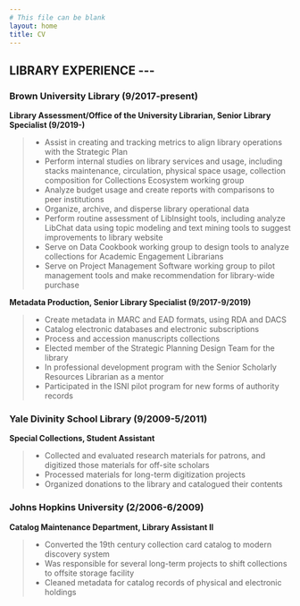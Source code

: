 ```yaml
---
# This file can be blank
layout: home
title: CV
---
```


## LIBRARY EXPERIENCE  ---

### Brown University Library (9/2017-present)
**Library Assessment/Office of the University Librarian, Senior Library Specialist (9/2019-)**
> - Assist in creating and tracking metrics to align library operations with the Strategic Plan 
> - Perform internal studies on library services and usage, including stacks maintenance, circulation, physical space usage, collection composition for Collections Ecosystem working group
> - Analyze budget usage and create reports with comparisons to peer institutions
> - Organize, archive, and disperse library operational data
> - Perform routine assessment of LibInsight tools, including analyze LibChat data using topic modeling and text mining tools to suggest improvements to library website 
> - Serve on Data Cookbook working group to design tools to analyze collections for Academic Engagement Librarians 
> - Serve on Project Management Software working group to pilot management tools and make recommendation for library-wide purchase 

**Metadata Production, Senior Library Specialist (9/2017-9/2019)**
> - Create metadata in MARC and EAD formats, using RDA and DACS 
> - Catalog electronic databases and electronic subscriptions 
> - Process and accession manuscripts collections 
> - Elected member of the Strategic Planning Design Team for the library 
> - In professional development program with the Senior Scholarly Resources Librarian as a mentor 
> - Participated in the ISNI pilot program for new forms of authority records 


### Yale Divinity School Library (9/2009-5/2011)
**Special Collections, Student Assistant**
> - Collected and evaluated research materials for patrons, and digitized those materials for off-site scholars 
> - Processed materials for long-term digitization projects 
> - Organized donations to the library and catalogued their contents 


### Johns Hopkins University (2/2006-6/2009)
**Catalog Maintenance Department, Library Assistant II**
> - Converted the 19th century collection card catalog to modern discovery system 
> - Was responsible for several long-term projects to shift collections to offsite storage facility 
> - Cleaned metadata for catalog records of physical and electronic holdings 

